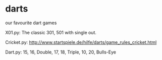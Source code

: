 # darts
our favourite dart games

X01.py: The classic 301, 501 with single out.

Cricket.py: http://www.startspiele.de/hilfe/darts/game_rules_cricket.html

Dart.py: 15, 16, Double, 17, 18, Triple, 10, 20, Bulls-Eye
